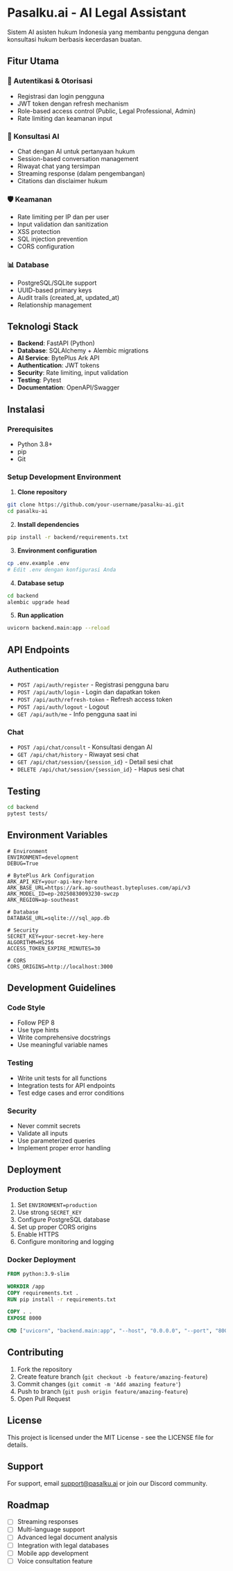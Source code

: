 # Pasalku.ai - AI Legal Assistant

Sistem AI asisten hukum Indonesia yang membantu pengguna dengan konsultasi hukum berbasis kecerdasan buatan.

## Fitur Utama

### 🔐 Autentikasi & Otorisasi
- Registrasi dan login pengguna
- JWT token dengan refresh mechanism
- Role-based access control (Public, Legal Professional, Admin)
- Rate limiting dan keamanan input

### 💬 Konsultasi AI
- Chat dengan AI untuk pertanyaan hukum
- Session-based conversation management
- Riwayat chat yang tersimpan
- Streaming response (dalam pengembangan)
- Citations dan disclaimer hukum

### 🛡️ Keamanan
- Rate limiting per IP dan per user
- Input validation dan sanitization
- XSS protection
- SQL injection prevention
- CORS configuration

### 📊 Database
- PostgreSQL/SQLite support
- UUID-based primary keys
- Audit trails (created_at, updated_at)
- Relationship management

## Teknologi Stack

- **Backend**: FastAPI (Python)
- **Database**: SQLAlchemy + Alembic migrations
- **AI Service**: BytePlus Ark API
- **Authentication**: JWT tokens
- **Security**: Rate limiting, input validation
- **Testing**: Pytest
- **Documentation**: OpenAPI/Swagger

## Instalasi

### Prerequisites
- Python 3.8+
- pip
- Git

### Setup Development Environment

1. **Clone repository**
```bash
git clone https://github.com/your-username/pasalku-ai.git
cd pasalku-ai
```

2. **Install dependencies**
```bash
pip install -r backend/requirements.txt
```

3. **Environment configuration**
```bash
cp .env.example .env
# Edit .env dengan konfigurasi Anda
```

4. **Database setup**
```bash
cd backend
alembic upgrade head
```

5. **Run application**
```bash
uvicorn backend.main:app --reload
```

## API Endpoints

### Authentication
- `POST /api/auth/register` - Registrasi pengguna baru
- `POST /api/auth/login` - Login dan dapatkan token
- `POST /api/auth/refresh-token` - Refresh access token
- `POST /api/auth/logout` - Logout
- `GET /api/auth/me` - Info pengguna saat ini

### Chat
- `POST /api/chat/consult` - Konsultasi dengan AI
- `GET /api/chat/history` - Riwayat sesi chat
- `GET /api/chat/session/{session_id}` - Detail sesi chat
- `DELETE /api/chat/session/{session_id}` - Hapus sesi chat

## Testing

```bash
cd backend
pytest tests/
```

## Environment Variables

```env
# Environment
ENVIRONMENT=development
DEBUG=True

# BytePlus Ark Configuration
ARK_API_KEY=your-api-key-here
ARK_BASE_URL=https://ark.ap-southeast.bytepluses.com/api/v3
ARK_MODEL_ID=ep-20250830093230-swczp
ARK_REGION=ap-southeast

# Database
DATABASE_URL=sqlite:///sql_app.db

# Security
SECRET_KEY=your-secret-key-here
ALGORITHM=HS256
ACCESS_TOKEN_EXPIRE_MINUTES=30

# CORS
CORS_ORIGINS=http://localhost:3000
```

## Development Guidelines

### Code Style
- Follow PEP 8
- Use type hints
- Write comprehensive docstrings
- Use meaningful variable names

### Testing
- Write unit tests for all functions
- Integration tests for API endpoints
- Test edge cases and error conditions

### Security
- Never commit secrets
- Validate all inputs
- Use parameterized queries
- Implement proper error handling

## Deployment

### Production Setup
1. Set `ENVIRONMENT=production`
2. Use strong `SECRET_KEY`
3. Configure PostgreSQL database
4. Set up proper CORS origins
5. Enable HTTPS
6. Configure monitoring and logging

### Docker Deployment
```dockerfile
FROM python:3.9-slim

WORKDIR /app
COPY requirements.txt .
RUN pip install -r requirements.txt

COPY . .
EXPOSE 8000

CMD ["uvicorn", "backend.main:app", "--host", "0.0.0.0", "--port", "8000"]
```

## Contributing

1. Fork the repository
2. Create feature branch (`git checkout -b feature/amazing-feature`)
3. Commit changes (`git commit -m 'Add amazing feature'`)
4. Push to branch (`git push origin feature/amazing-feature`)
5. Open Pull Request

## License

This project is licensed under the MIT License - see the LICENSE file for details.

## Support

For support, email support@pasalku.ai or join our Discord community.

## Roadmap

- [ ] Streaming responses
- [ ] Multi-language support
- [ ] Advanced legal document analysis
- [ ] Integration with legal databases
- [ ] Mobile app development
- [ ] Voice consultation feature
